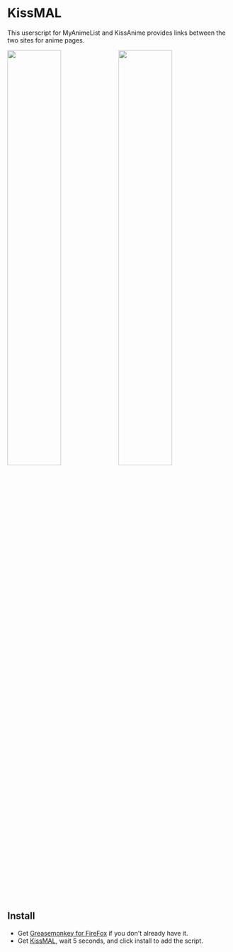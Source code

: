 KissMAL
=======

This userscript for MyAnimeList and KissAnime provides links between the two sites for anime pages.

<img src="http://i.imgur.com/GqI5NKK.png" width="49%">
<img src="http://i.imgur.com/qfaN3vr.png" width="49%">

Install
-------
* Get [Greasemonkey for FireFox](https://addons.mozilla.org/en-US/firefox/addon/greasemonkey/) if you don't already have it.
* Get [KissMAL](), wait 5 seconds, and click install to add the script.
